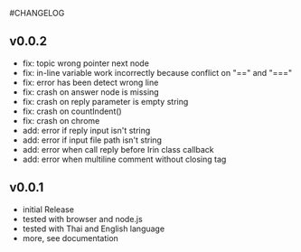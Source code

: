 #CHANGELOG

## v0.0.2
- fix: topic wrong pointer next node
- fix: in-line variable work incorrectly because conflict on "==" and "==="
- fix: error has been detect wrong line
- fix: crash on answer node is missing
- fix: crash on reply parameter is empty string
- fix: crash on countIndent()
- fix: crash on chrome
- add: error if reply input isn't string
- add: error if input file path isn't string
- add: error when call reply before Irin class callback
- add: error when multiline comment without closing tag

## v0.0.1
- initial Release
- tested with browser and node.js
- tested with Thai and English language
- more, see documentation

